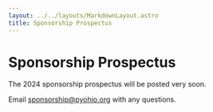 ```yaml
---
layout: ../../layouts/MarkdownLayout.astro
title: Sponsorship Prospectus
---
```


# Sponsorship Prospectus

The 2024 sponsorship prospectus will be posted very soon.

Email sponsorship@pyohio.org with any questions.
